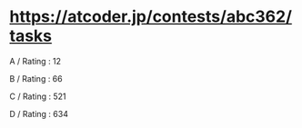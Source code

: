 # https://atcoder.jp/contests/abc362/tasks

A / Rating : 12

B / Rating : 66 

C / Rating : 521 

D / Rating : 634
